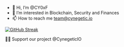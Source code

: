 - 👋 Hi, I’m @CY0xF
- 👀 I’m interested in Blockchain, Security and Finances
- 📫 How to reach me team@cynegetic.io

[![GitHub Streak](https://github-readme-streak-stats.herokuapp.com?user=CY0xF&theme=dark)](https://git.io/streak-stats)

💖🚀 Support our project @CynegeticIO
